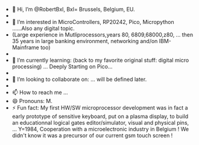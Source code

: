 - 👋 Hi, I’m @RobertBxl,  Bxl= Brussels, Belgium, EU.
- 
- 👀 I’m interested in MicroControllers, RP20242, Pico, Micropython ......Also any digital topic.
-   (Large experience in Mutliprocessors,years 80, 6809,68000,z80, ... then 35 years in large banking environment, networking and/on IBM-Mainframe too)
-   
- 🌱 I’m currently learning: (back to my favorite original stuff: digital micro processing) ... Deeply Starting on Pico...
- 
- 💞️ I’m looking to collaborate on: ... will be defined later.
- 
- 📫 How to reach me ...
- 😄 Pronouns: M.
- ⚡ Fun fact:
     My first HW/SW microprocessor development  was in fact a early prototype of sensitive keyboard, put on a plasma display,
     to build an educationnal logical gates editor/simulator, visual and physical pins, ...
     Y=1984, Cooperation with a microelectronic industry in Belgium !
     We didn't know it was a precursor of our current gsm touch screen !

<!---
RobertBxl/RobertBxl is a ✨ special ✨ repository because its `README.md` (this file) appears on your GitHub profile.
You can click the Preview link to take a look at your changes.
--->
